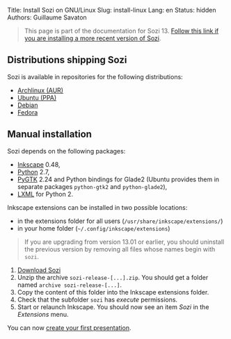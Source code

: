 Title: Install Sozi on GNU/Linux
Slug: install-linux
Lang: en
Status: hidden
Authors: Guillaume Savaton

> This page is part of the documentation for Sozi 13.
> [Follow this link if you are installing a more recent version of Sozi](|filename|install.md).

Distributions shipping Sozi
---------------------------

Sozi is available in repositories for the following distributions:

* [Archlinux (AUR)](http://aur.archlinux.org/packages.php?ID=42270)
* [Ubuntu (PPA)](https://launchpad.net/~sunab/+archive/sozi-release)
* [Debian](http://packages.banuscorp.eu/debian/)
* [Fedora](https://apps.fedoraproject.org/packages/inkscape-sozi)

Manual installation
-------------------

Sozi depends on the following packages:

* [Inkscape](http://inkscape.org) 0.48,
* [Python](http://python.org/) 2.7,
* [PyGTK](http://www.pygtk.org/) 2.24 and Python bindings for Glade2 (Ubuntu provides them in separate packages `python-gtk2` and `python-glade2`),
* [LXML](http://lxml.de/) for Python 2.

Inkscape extensions can be installed in two possible locations:

* in the extensions folder for all users (`/usr/share/inkscape/extensions/`)
* in your home folder (`~/.config/inkscape/extensions`)

> If you are upgrading from version 13.01 or earlier,
you should uninstall the previous version by removing all files whose names begin with `sozi`.

1. [Download Sozi](https://github.com/sozi-projects/Sozi/releases/download/13.11/sozi-release-13.11-30213629.zip)
2. Unzip the archive `sozi-release-[...].zip`.
You should get a folder named `archive sozi-release-[...]`.
3. Copy the content of this folder into the Inkscape extensions folder.
4. Check that the subfolder `sozi` has *execute* permissions.
5. Start or relaunch Inkscape.
You should now see an item *Sozi* in the *Extensions* menu.

You can now [create your first presentation](|filename|create.md).
